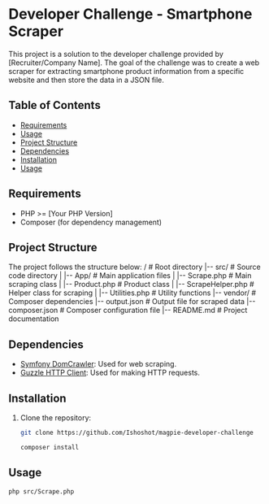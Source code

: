 # Developer Challenge - Smartphone Scraper

This project is a solution to the developer challenge provided by [Recruiter/Company Name]. The goal of the challenge was to create a web scraper for extracting smartphone product information from a specific website and then store the data in a JSON file.

## Table of Contents

- [Requirements](#requirements)
- [Usage](#usage)
- [Project Structure](#project-structure)
- [Dependencies](#dependencies)
- [Installation](#installation)
- [Usage](#usage)

## Requirements

- PHP >= [Your PHP Version]
- Composer (for dependency management)

## Project Structure

The project follows the structure below:
/ # Root directory
|-- src/ # Source code directory
| |-- App/ # Main application files
| |-- Scrape.php # Main scraping class
| |-- Product.php # Product class
| |-- ScrapeHelper.php # Helper class for scraping
| |-- Utilities.php # Utility functions
|-- vendor/ # Composer dependencies
|-- output.json # Output file for scraped data
|-- composer.json # Composer configuration file
|-- README.md # Project documentation

## Dependencies

- [Symfony DomCrawler](https://symfony.com/doc/current/components/dom_crawler.html): Used for web scraping.
- [Guzzle HTTP Client](https://docs.guzzlephp.org/en/stable/): Used for making HTTP requests.

## Installation

1. Clone the repository:

   ```bash
   git clone https://github.com/Ishoshot/magpie-developer-challenge

   composer install

   ```

## Usage

```bash
php src/Scrape.php

```
